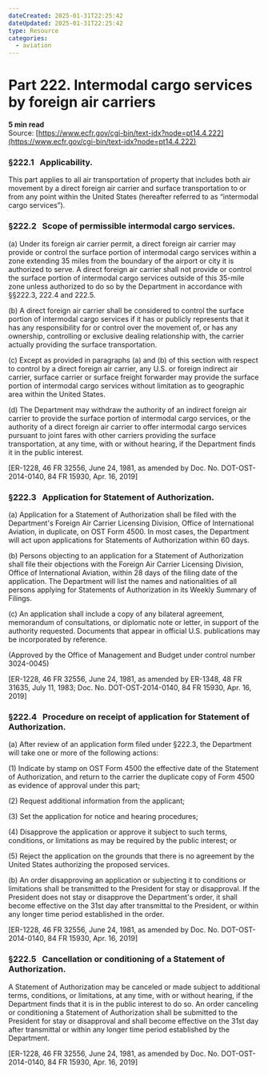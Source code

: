 ```yaml
---
dateCreated: 2025-01-31T22:25:42
dateUpdated: 2025-01-31T22:25:42
type: Resource
categories:
  - aviation
---
```


# Part 222. Intermodal cargo services by foreign air carriers
**5 min read**  
Source: [https://www.ecfr.gov/cgi-bin/text-idx?node=pt14.4.222](https://www.ecfr.gov/cgi-bin/text-idx?node=pt14.4.222)

<div>

### §222.1   Applicability.

This part applies to all air transportation of property that includes both air movement by a direct foreign air carrier and surface transportation to or from any point within the United States (hereafter referred to as “intermodal cargo services”).

### §222.2   Scope of permissible intermodal cargo services.

\(a\) Under its foreign air carrier permit, a direct foreign air carrier may provide or control the surface portion of intermodal cargo services within a zone extending 35 miles from the boundary of the airport or city it is authorized to serve. A direct foreign air carrier shall not provide or control the surface portion of intermodal cargo services outside of this 35-mile zone unless authorized to do so by the Department in accordance with §§222.3, 222.4 and 222.5.

\(b\) A direct foreign air carrier shall be considered to control the surface portion of intermodal cargo services if it has or publicly represents that it has any responsibility for or control over the movement of, or has any ownership, controlling or exclusive dealing relationship with, the carrier actually providing the surface transportation.

\(c\) Except as provided in paragraphs (a) and (b) of this section with respect to control by a direct foreign air carrier, any U.S. or foreign indirect air carrier, surface carrier or surface freight forwarder may provide the surface portion of intermodal cargo services without limitation as to geographic area within the United States.

\(d\) The Department may withdraw the authority of an indirect foreign air carrier to provide the surface portion of intermodal cargo services, or the authority of a direct foreign air carrier to offer intermodal cargo services pursuant to joint fares with other carriers providing the surface transportation, at any time, with or without hearing, if the Department finds it in the public interest.

\[ER-1228, 46 FR 32556, June 24, 1981, as amended by Doc. No. DOT-OST-2014-0140, 84 FR 15930, Apr. 16, 2019\]

### §222.3   Application for Statement of Authorization.

\(a\) Application for a Statement of Authorization shall be filed with the Department's Foreign Air Carrier Licensing Division, Office of International Aviation, in duplicate, on OST Form 4500. In most cases, the Department will act upon applications for Statements of Authorization within 60 days.

\(b\) Persons objecting to an application for a Statement of Authorization shall file their objections with the Foreign Air Carrier Licensing Division, Office of International Aviation, within 28 days of the filing date of the application. The Department will list the names and nationalities of all persons applying for Statements of Authorization in its Weekly Summary of Filings.

\(c\) An application shall include a copy of any bilateral agreement, memorandum of consultations, or diplomatic note or letter, in support of the authority requested. Documents that appear in official U.S. publications may be incorporated by reference.

(Approved by the Office of Management and Budget under control number 3024-0045)

\[ER-1228, 46 FR 32556, June 24, 1981, as amended by ER-1348, 48 FR 31635, July 11, 1983; Doc. No. DOT-OST-2014-0140, 84 FR 15930, Apr. 16, 2019\]

### §222.4   Procedure on receipt of application for Statement of Authorization.

\(a\) After review of an application form filed under §222.3, the Department will take one or more of the following actions:

\(1\) Indicate by stamp on OST Form 4500 the effective date of the Statement of Authorization, and return to the carrier the duplicate copy of Form 4500 as evidence of approval under this part;

\(2\) Request additional information from the applicant;

\(3\) Set the application for notice and hearing procedures;

\(4\) Disapprove the application or approve it subject to such terms, conditions, or limitations as may be required by the public interest; or

\(5\) Reject the application on the grounds that there is no agreement by the United States authorizing the proposed services.

\(b\) An order disapproving an application or subjecting it to conditions or limitations shall be transmitted to the President for stay or disapproval. If the President does not stay or disapprove the Department's order, it shall become effective on the 31st day after transmittal to the President, or within any longer time period established in the order.

\[ER-1228, 46 FR 32556, June 24, 1981, as amended by Doc. No. DOT-OST-2014-0140, 84 FR 15930, Apr. 16, 2019\]

### §222.5   Cancellation or conditioning of a Statement of Authorization.

A Statement of Authorization may be canceled or made subject to additional terms, conditions, or limitations, at any time, with or without hearing, if the Department finds that it is in the public interest to do so. An order canceling or conditioning a Statement of Authorization shall be submitted to the President for stay or disapproval and shall become effective on the 31st day after transmittal or within any longer time period established by the Department.

\[ER-1228, 46 FR 32556, June 24, 1981, as amended by Doc. No. DOT-OST-2014-0140, 84 FR 15930, Apr. 16, 2019\]

</div>